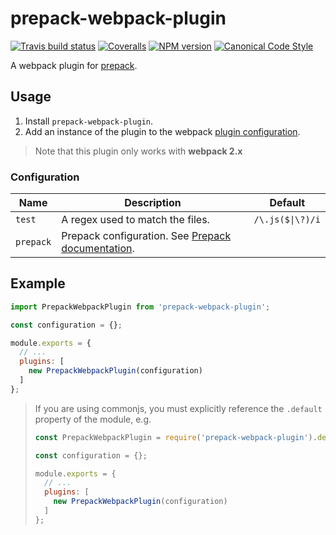# prepack-webpack-plugin

[![Travis build status](http://img.shields.io/travis/gajus/prepack-webpack-plugin/master.svg?style=flat-square)](https://travis-ci.org/gajus/prepack-webpack-plugin)
[![Coveralls](https://img.shields.io/coveralls/gajus/prepack-webpack-plugin.svg?style=flat-square)](https://github.com/gajus/prepack-webpack-plugin)
[![NPM version](http://img.shields.io/npm/v/prepack-webpack-plugin.svg?style=flat-square)](https://www.npmjs.org/package/prepack-webpack-plugin)
[![Canonical Code Style](https://img.shields.io/badge/code%20style-canonical-blue.svg?style=flat-square)](https://github.com/gajus/canonical)

A webpack plugin for [prepack](https://prepack.io/).

## Usage

1. Install `prepack-webpack-plugin`.
1. Add an instance of the plugin to the webpack [plugin configuration](https://webpack.js.org/configuration/plugins/).

> Note that this plugin only works with **webpack 2.x**

### Configuration

|Name|Description|Default|
|---|---|---|
|`test`|A regex used to match the files.|`/\.js($\|\?)/i`|
|`prepack`|Prepack configuration. See [Prepack documentation](https://prepack.io/getting-started.html#options).|

## Example

```js
import PrepackWebpackPlugin from 'prepack-webpack-plugin';

const configuration = {};

module.exports = {
  // ...
  plugins: [
    new PrepackWebpackPlugin(configuration)
  ]
};

```

> If you are using commonjs, you must explicitly reference the `.default` property of the module, e.g.
>
> ```js
> const PrepackWebpackPlugin = require('prepack-webpack-plugin').default;
> 
> const configuration = {};
> 
> module.exports = {
>   // ...
>   plugins: [
>     new PrepackWebpackPlugin(configuration)
>   ]
> };
>
> ```

